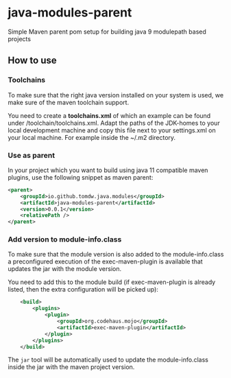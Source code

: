 # java-modules-parent
Simple Maven parent pom setup for building java 9 modulepath based projects

## How to use

### Toolchains

To make sure that the right java version installed on your system is used, 
we make sure of the maven toolchain support.

You need to create a **toolchains.xml** of which an example can be found under 
/toolchain/toolchains.xml. Adapt the paths of the JDK-homes to your local 
development machine and copy this file next to your settings.xml on your 
local machine. For example inside the  ~/.m2 directory. 

### Use as parent

In your project which you want to build using java 11 compatible maven plugins, use the following snippet as maven parent:

```xml
<parent>
	<groupId>io.github.tomdw.java.modules</groupId>
	<artifactId>java-modules-parent</artifactId>
	<version>0.0.1</version>
	<relativePath />
</parent>
```

### Add version to module-info.class

To make sure that the module version is also added to the module-info.class a preconfigured execution of the exec-maven-plugin is available that updates the jar with the module version.
 
You need to add this to the module build (if exec-maven-plugin is already listed, then the extra configuration will be picked up):

```xml
	<build>
		<plugins>
			<plugin>
				<groupId>org.codehaus.mojo</groupId>
				<artifactId>exec-maven-plugin</artifactId>
			</plugin>
		</plugins>
	</build>
```

The `jar` tool will be automatically used to update the module-info.class inside the jar with the maven project version.